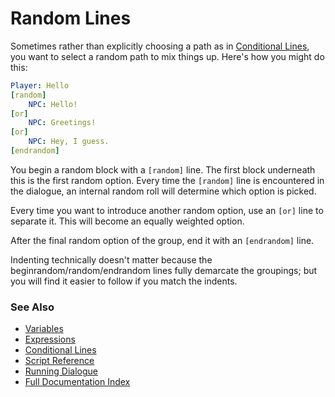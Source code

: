 # Random Lines

Sometimes rather than explicitly choosing a path as in [Conditional Lines](ConditionalLines.md),
you want to select a random path to mix things up. Here's how you might do this:

```yaml
Player: Hello
[random]
    NPC: Hello!
[or]
    NPC: Greetings!
[or]
    NPC: Hey, I guess.
[endrandom]
```

You begin a random block with a `[random]` line. The first block underneath this
is the first random option. Every time the `[random]` line is encountered
in the dialogue, an internal random roll will determine which option is picked.

Every time you want to introduce another random option, use an `[or]` line
to separate it. This will become an equally weighted option. 

After the final random option of the group, end it with an `[endrandom]` line.

Indenting technically doesn't matter because the beginrandom/random/endrandom lines
fully demarcate the groupings; but you will find it easier to follow if you 
match the indents.

### See Also
 
* [Variables](Variables.md)
* [Expressions](Expressions.md)
* [Conditional Lines](ConditionalLines.md)
* [Script Reference](ScriptReference.md)
* [Running Dialogue](RunningDialogue.md)
* [Full Documentation Index](../Index.md)
